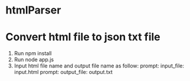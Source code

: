# htmlParser
# Convert html file to json txt file

1. Run npm install
2. Run node app.js
3. Input html file name and output file name as follow:
    prompt: input_file:  input.html
    prompt: output_file:  output.txt